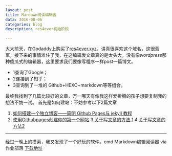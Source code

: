 ```yaml
---
layout: post
title: Mardown阅读编辑器
data: 2016-08-06
categories: blog
description: res4ever初始阶段

---
```


大大前天，在Godaddy上购买了[res4ever.xyz](res4ever.xyz)，讲真很喜欢这个域名，这很蓝军，接下来的事情难住了我，在这编辑发文章真的是太头大，没有像*wordpress*那种傻瓜式的编辑器，这里要求我们要像写程序一样post一篇博文。

- 1查询了Google；
- 2连接到了知乎；
- 3查询到了一堆的 Github+HEXO+markdown等等组合。

最终我找到了几篇比较好的文章，万一哪天有像我这样爱折腾的孩子想要复制我的想法不妨一试。
首先是如何建站：不妨参考以下2篇文章
1. [如何搭建一个独立博客——简明 Github Pages与 jekyll 教程](http://cnfeat.com/blog/2014/05/10/how-to-build-a-blog/)
2. [使用Githubpages创建你的第一个网站](http://zzp.lol/Build-Your-First-Website-Using-Github-Pages/)
3.[关于写文章的方法 1](http://www.jianshu.com/p/q81RER)
4.[关于写文章的方法2](http://ibruce.info/2013/11/26/markdown/)

---
经过一晚上的摸索，我又发现了一个好玩的软件。cmd Markdown编辑阅读器 via 作业部落
[下载地址](https://www.zybuluo.com/mdeditor)
